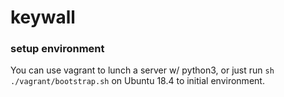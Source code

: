 # keywall

### setup environment
You can use vagrant to lunch a server w/ python3, or just run
 `sh ./vagrant/bootstrap.sh` on Ubuntu 18.4 to initial environment.
 
 
